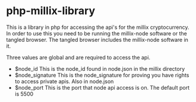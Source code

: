 # php-millix-library


This is a library in php for accessing the api's for the millix cryptocurrency.
In order to use this you need to be running the millix-node software or the tangled browser.
The tangled browser includes the millix-node software in it.

Three values are global and are required to access the api.
>
 * $node_id		This is the node_id found in node.json in the millix directory 
 * $node_signature	This is the node_signature for proving you have rights to access private apis.  Also in node.json
 * $node_port	This is the port that node api access is on. The default port is 5500
>
>
